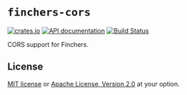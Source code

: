 # `finchers-cors`

[![crates.io](https://img.shields.io/crates/v/finchers-cors.svg)](https://crates.io/crates/finchers-cors)
[![API documentation](https://img.shields.io/badge/api-docs-blue.svg)](https://finchers-rs.github.io/docs)
[![Build Status](https://travis-ci.org/finchers-rs/finchers-cors.svg?branch=master)](https://travis-ci.org/finchers-rs/finchers-cors)

CORS support for Finchers.

## License

[MIT license](../LICENSE-MIT) or [Apache License, Version 2.0](../LICENSE-APACHE) at your option.
